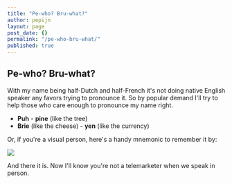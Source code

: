 ```yaml
---
title: "Pe-who? Bru-what?"
author: pepijn
layout: page
post_date: {}
permalink: "/pe-who-bru-what/"
published: true
---
```





## Pe-who? Bru-what?

With my name being half-Dutch and half-French it's not doing native English speaker any favors trying to pronounce it. So by popular demand I'll try to help those who care enough to pronounce my name right.  

- **Puh** - **pine** (like the tree)  
- **Brie** (like the cheese) - **yen** (like the currency)

Or, if you're a visual person, here's a handy mnemonic to remember it by:

![]({{site.baseurl}}/static/mnemonic.png)

And there it is. Now I'll know you're not a telemarketer when we speak in person.
